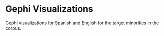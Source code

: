 # Gephi Visualizations
Gephi visualizations for Spanish and English for the target minorities in the corpus.



